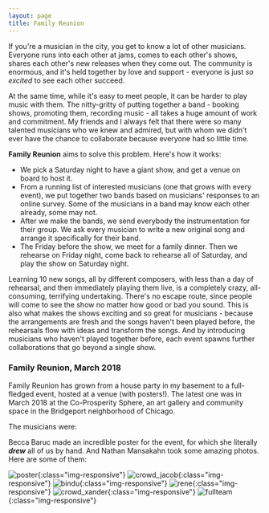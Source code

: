 ```yaml
---
layout: page
title: Family Reunion
---
```


If you're a musician in the city, you get to know a lot of other musicians. Everyone runs into each other at jams, comes to each other's shows, shares each other's new releases when they come out. The community is enormous, and it's held together by love and support - everyone is just *so excited* to see each other succeed.

At the same time, while it's easy to meet people, it can be harder to play music with them. The nitty-gritty of putting together a band - booking shows, promoting them, recording music - all takes a huge amount of work and commitment. My friends and I always felt that there were so many talented musicians who we knew and admired, but with whom we didn't ever have the chance to collaborate because everyone had so little time.

**Family Reunion** aims to solve this problem. Here's how it works:
- We pick a Saturday night to have a giant show, and get a venue on board to host it.
- From a running list of interested musicians (one that grows with every event), we put together two bands based on musicians' responses to an online survey. Some of the musicians in a band may know each other already, some may not.
- After we make the bands, we send everybody the instrumentation for their group. We ask every musician to write a new original song and arrange it specifically for their band.
- The Friday before the show, we meet for a family dinner. Then we rehearse on Friday night, come back to rehearse all of Saturday, and play the show on Saturday night.

Learning 10 new songs, all by different composers, with less than a day of rehearsal, and then immediately playing them live, is a completely crazy, all-consuming, terrifying undertaking. There's no escape route, since people will come to see the show no matter how good or bad you sound. This is also what makes the shows exciting and so great for musicians - because the arrangements are fresh and the songs haven't been played before, the rehearsals flow with ideas and transform the songs. And by introducing musicians who haven't played together before, each event spawns further collaborations that go beyond a single show.


### Family Reunion, March 2018
Family Reunion has grown from a house party in my basement to a full-fledged event, hosted at a venue (with posters!). The latest one was in March 2018 at the Co-Prosperity Sphere, an art gallery and community space in the Bridgeport neighborhood of Chicago. 

The musicians were:

Becca Baruc made an incredible poster for the event, for which she literally ***drew*** all of us by hand. And Nathan Mansakahn took some amazing photos. Here are some of them:

![poster](https://i.ibb.co/grf33pj/familyreunion2.png){:class="img-responsive"}
![crowd_jacob](https://i.ibb.co/Pwwy2yg/crowd-jacob.jpg){:class="img-responsive"}
![bindu](https://i.ibb.co/Fsg1CKq/bindu-cute.jpg){:class="img-responsive"}
![rene](https://i.ibb.co/1R7LCN7/RENO.jpg){:class="img-responsive"}
![crowd_xander](https://i.ibb.co/5njKDmm/crowd-xander.jpg){:class="img-responsive"}
![fullteam](https://i.ibb.co/HCCJPPP/team.jpg){:class="img-responsive"}